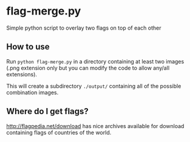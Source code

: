 # flag-merge.py
Simple python script to overlay two flags on top of each other

## How to use
Run `python flag-merge.py` in a directory containing at least two images (.png extension only but you can modify the code to allow any/all extensions).

This will create a subdirectory `./output/` containing all of the possible combination images.

## Where do I get flags?
http://flagpedia.net/download has nice archives available for download containing flags of countries of the world.

